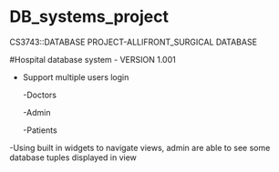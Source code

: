 # DB_systems_project
CS3743::DATABASE PROJECT-ALLIFRONT_SURGICAL DATABASE

#Hospital database system - VERSION 1.001
- Support multiple users login

  -Doctors
  
  -Admin
  
  -Patients

-Using built in widgets to navigate views, admin are able to see some database tuples displayed in view
